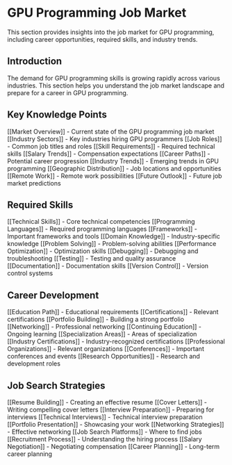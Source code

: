 # GPU Programming Job Market

This section provides insights into the job market for GPU programming, including career opportunities, required skills, and industry trends.

## Introduction

The demand for GPU programming skills is growing rapidly across various industries. This section helps you understand the job market landscape and prepare for a career in GPU programming.

## Key Knowledge Points

[[Market Overview]] - Current state of the GPU programming job market
[[Industry Sectors]] - Key industries hiring GPU programmers
[[Job Roles]] - Common job titles and roles
[[Skill Requirements]] - Required technical skills
[[Salary Trends]] - Compensation expectations
[[Career Paths]] - Potential career progression
[[Industry Trends]] - Emerging trends in GPU programming
[[Geographic Distribution]] - Job locations and opportunities
[[Remote Work]] - Remote work possibilities
[[Future Outlook]] - Future job market predictions

## Required Skills

[[Technical Skills]] - Core technical competencies
[[Programming Languages]] - Required programming languages
[[Frameworks]] - Important frameworks and tools
[[Domain Knowledge]] - Industry-specific knowledge
[[Problem Solving]] - Problem-solving abilities
[[Performance Optimization]] - Optimization skills
[[Debugging]] - Debugging and troubleshooting
[[Testing]] - Testing and quality assurance
[[Documentation]] - Documentation skills
[[Version Control]] - Version control systems

## Career Development

[[Education Path]] - Educational requirements
[[Certifications]] - Relevant certifications
[[Portfolio Building]] - Building a strong portfolio
[[Networking]] - Professional networking
[[Continuing Education]] - Ongoing learning
[[Specialization Areas]] - Areas of specialization
[[Industry Certifications]] - Industry-recognized certifications
[[Professional Organizations]] - Relevant organizations
[[Conferences]] - Important conferences and events
[[Research Opportunities]] - Research and development roles

## Job Search Strategies

[[Resume Building]] - Creating an effective resume
[[Cover Letters]] - Writing compelling cover letters
[[Interview Preparation]] - Preparing for interviews
[[Technical Interviews]] - Technical interview preparation
[[Portfolio Presentation]] - Showcasing your work
[[Networking Strategies]] - Effective networking
[[Job Search Platforms]] - Where to find jobs
[[Recruitment Process]] - Understanding the hiring process
[[Salary Negotiation]] - Negotiating compensation
[[Career Planning]] - Long-term career planning 